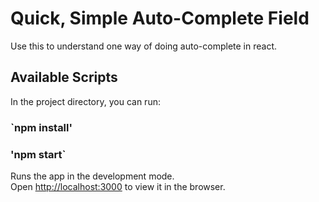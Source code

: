 # Quick, Simple Auto-Complete Field

Use this to understand one way of doing auto-complete in react.


## Available Scripts

In the project directory, you can run:

### `npm install'
### 'npm start`

Runs the app in the development mode.\
Open [http://localhost:3000](http://localhost:3000) to view it in the browser.